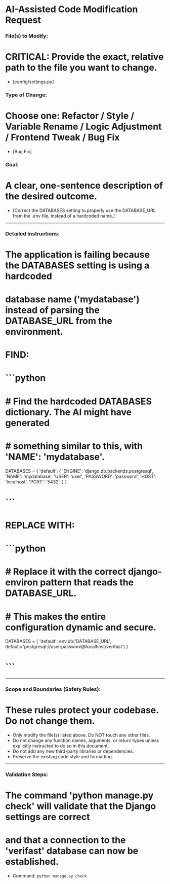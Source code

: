 # AI-Assisted Code Modification Request

### File(s) to Modify:
# CRITICAL: Provide the exact, relative path to the file you want to change.
- [config/settings.py]

### Type of Change:
# Choose one: Refactor / Style / Variable Rename / Logic Adjustment / Frontend Tweak / Bug Fix
- [Bug Fix]

### Goal:
# A clear, one-sentence description of the desired outcome.
- [Correct the DATABASES setting to properly use the DATABASE_URL from the .env file, instead of a hardcoded name.]

---

### Detailed Instructions:

# The application is failing because the DATABASES setting is using a hardcoded
# database name ('mydatabase') instead of parsing the DATABASE_URL from the environment.

# FIND:
# ```python
# # Find the hardcoded DATABASES dictionary. The AI might have generated
# # something similar to this, with 'NAME': 'mydatabase'.
DATABASES = {
    'default': {
        'ENGINE': 'django.db.backends.postgresql',
        'NAME': 'mydatabase',
        'USER': 'user',
        'PASSWORD': 'password',
        'HOST': 'localhost',
        'PORT': '5432',
    }
}
# ```
#
# REPLACE WITH:
# ```python
# # Replace it with the correct django-environ pattern that reads the DATABASE_URL.
# # This makes the entire configuration dynamic and secure.
DATABASES = {
    'default': env.db('DATABASE_URL', default='postgresql://user:password@localhost/verifast')
}
# ```

---

### Scope and Boundaries (Safety Rules):

# These rules protect your codebase. Do not change them.
- Only modify the file(s) listed above. Do NOT touch any other files.
- Do not change any function names, arguments, or return types unless explicitly instructed to do so in this document.
- Do not add any new third-party libraries or dependencies.
- Preserve the existing code style and formatting.

---

### Validation Steps:

# The command 'python manage.py check' will validate that the Django settings are correct
# and that a connection to the 'verifast' database can now be established.

- Command: `python manage.py check`